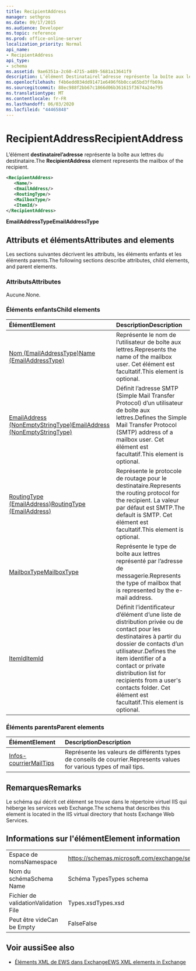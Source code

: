 ```yaml
---
title: RecipientAddress
manager: sethgros
ms.date: 09/17/2015
ms.audience: Developer
ms.topic: reference
ms.prod: office-online-server
localization_priority: Normal
api_name:
- RecipientAddress
api_type:
- schema
ms.assetid: 9ae6351a-2c60-4715-a489-5681a13641f9
description: L’élément Destinatairel’adresse représente la boîte aux lettres du destinataire.
ms.openlocfilehash: f4b6edd034dd91471e6496f6b0cca65bd3ffb69a
ms.sourcegitcommit: 88ec988f2bb67c1866d06b361615f3674a24e795
ms.translationtype: MT
ms.contentlocale: fr-FR
ms.lasthandoff: 06/03/2020
ms.locfileid: "44465848"
---
```

# <a name="recipientaddress"></a><span data-ttu-id="f6aa2-103">RecipientAddress</span><span class="sxs-lookup"><span data-stu-id="f6aa2-103">RecipientAddress</span></span>

<span data-ttu-id="f6aa2-104">L’élément **destinatairel’adresse** représente la boîte aux lettres du destinataire.</span><span class="sxs-lookup"><span data-stu-id="f6aa2-104">The **RecipientAddress** element represents the mailbox of the recipient.</span></span> 
  
```xml
<RecipientAddress>
   <Name/>
   <EmailAddress/>
   <RoutingType/>
   <MailboxType/>
   <ItemId/>
</RecipientAddress>
```

 <span data-ttu-id="f6aa2-105">**EmailAddressType**</span><span class="sxs-lookup"><span data-stu-id="f6aa2-105">**EmailAddressType**</span></span>
## <a name="attributes-and-elements"></a><span data-ttu-id="f6aa2-106">Attributs et éléments</span><span class="sxs-lookup"><span data-stu-id="f6aa2-106">Attributes and elements</span></span>

<span data-ttu-id="f6aa2-107">Les sections suivantes décrivent les attributs, les éléments enfants et les éléments parents.</span><span class="sxs-lookup"><span data-stu-id="f6aa2-107">The following sections describe attributes, child elements, and parent elements.</span></span>
  
### <a name="attributes"></a><span data-ttu-id="f6aa2-108">Attributs</span><span class="sxs-lookup"><span data-stu-id="f6aa2-108">Attributes</span></span>

<span data-ttu-id="f6aa2-109">Aucune.</span><span class="sxs-lookup"><span data-stu-id="f6aa2-109">None.</span></span>
  
### <a name="child-elements"></a><span data-ttu-id="f6aa2-110">Éléments enfants</span><span class="sxs-lookup"><span data-stu-id="f6aa2-110">Child elements</span></span>

|<span data-ttu-id="f6aa2-111">**Élément**</span><span class="sxs-lookup"><span data-stu-id="f6aa2-111">**Element**</span></span>|<span data-ttu-id="f6aa2-112">**Description**</span><span class="sxs-lookup"><span data-stu-id="f6aa2-112">**Description**</span></span>|
|:-----|:-----|
|[<span data-ttu-id="f6aa2-113">Nom (EmailAddressType)</span><span class="sxs-lookup"><span data-stu-id="f6aa2-113">Name (EmailAddressType)</span></span>](name-emailaddresstype.md) <br/> |<span data-ttu-id="f6aa2-114">Représente le nom de l’utilisateur de boîte aux lettres.</span><span class="sxs-lookup"><span data-stu-id="f6aa2-114">Represents the name of the mailbox user.</span></span> <span data-ttu-id="f6aa2-115">Cet élément est facultatif.</span><span class="sxs-lookup"><span data-stu-id="f6aa2-115">This element is optional.</span></span>  <br/> |
|[<span data-ttu-id="f6aa2-116">EmailAddress (NonEmptyStringType)</span><span class="sxs-lookup"><span data-stu-id="f6aa2-116">EmailAddress (NonEmptyStringType)</span></span>](emailaddress-nonemptystringtype.md) <br/> |<span data-ttu-id="f6aa2-117">Définit l’adresse SMTP (Simple Mail Transfer Protocol) d’un utilisateur de boîte aux lettres.</span><span class="sxs-lookup"><span data-stu-id="f6aa2-117">Defines the Simple Mail Transfer Protocol (SMTP) address of a mailbox user.</span></span> <span data-ttu-id="f6aa2-118">Cet élément est facultatif.</span><span class="sxs-lookup"><span data-stu-id="f6aa2-118">This element is optional.</span></span>  <br/> |
|[<span data-ttu-id="f6aa2-119">RoutingType (EmailAddress)</span><span class="sxs-lookup"><span data-stu-id="f6aa2-119">RoutingType (EmailAddress)</span></span>](routingtype-emailaddress.md) <br/> |<span data-ttu-id="f6aa2-120">Représente le protocole de routage pour le destinataire.</span><span class="sxs-lookup"><span data-stu-id="f6aa2-120">Represents the routing protocol for the recipient.</span></span> <span data-ttu-id="f6aa2-121">La valeur par défaut est SMTP.</span><span class="sxs-lookup"><span data-stu-id="f6aa2-121">The default is SMTP.</span></span> <span data-ttu-id="f6aa2-122">Cet élément est facultatif.</span><span class="sxs-lookup"><span data-stu-id="f6aa2-122">This element is optional.</span></span>  <br/> |
|[<span data-ttu-id="f6aa2-123">MailboxType</span><span class="sxs-lookup"><span data-stu-id="f6aa2-123">MailboxType</span></span>](mailboxtype.md) <br/> |<span data-ttu-id="f6aa2-124">Représente le type de boîte aux lettres représenté par l’adresse de messagerie.</span><span class="sxs-lookup"><span data-stu-id="f6aa2-124">Represents the type of mailbox that is represented by the e-mail address.</span></span>  <br/> |
|[<span data-ttu-id="f6aa2-125">ItemId</span><span class="sxs-lookup"><span data-stu-id="f6aa2-125">ItemId</span></span>](itemid.md) <br/> |<span data-ttu-id="f6aa2-126">Définit l’identificateur d’élément d’une liste de distribution privée ou de contact pour les destinataires à partir du dossier de contacts d’un utilisateur.</span><span class="sxs-lookup"><span data-stu-id="f6aa2-126">Defines the item identifier of a contact or private distribution list for recipients from a user's contacts folder.</span></span> <span data-ttu-id="f6aa2-127">Cet élément est facultatif.</span><span class="sxs-lookup"><span data-stu-id="f6aa2-127">This element is optional.</span></span>  <br/> |
   
### <a name="parent-elements"></a><span data-ttu-id="f6aa2-128">Éléments parents</span><span class="sxs-lookup"><span data-stu-id="f6aa2-128">Parent elements</span></span>

|<span data-ttu-id="f6aa2-129">**Élément**</span><span class="sxs-lookup"><span data-stu-id="f6aa2-129">**Element**</span></span>|<span data-ttu-id="f6aa2-130">**Description**</span><span class="sxs-lookup"><span data-stu-id="f6aa2-130">**Description**</span></span>|
|:-----|:-----|
|[<span data-ttu-id="f6aa2-131">Infos-courrier</span><span class="sxs-lookup"><span data-stu-id="f6aa2-131">MailTips</span></span>](mailtips.md) <br/> |<span data-ttu-id="f6aa2-132">Représente les valeurs de différents types de conseils de courrier.</span><span class="sxs-lookup"><span data-stu-id="f6aa2-132">Represents values for various types of mail tips.</span></span>  <br/> |
   
## <a name="remarks"></a><span data-ttu-id="f6aa2-133">Remarques</span><span class="sxs-lookup"><span data-stu-id="f6aa2-133">Remarks</span></span>

<span data-ttu-id="f6aa2-134">Le schéma qui décrit cet élément se trouve dans le répertoire virtuel IIS qui héberge les services web Exchange.</span><span class="sxs-lookup"><span data-stu-id="f6aa2-134">The schema that describes this element is located in the IIS virtual directory that hosts Exchange Web Services.</span></span>
  
## <a name="element-information"></a><span data-ttu-id="f6aa2-135">Informations sur l'élément</span><span class="sxs-lookup"><span data-stu-id="f6aa2-135">Element information</span></span>

|||
|:-----|:-----|
|<span data-ttu-id="f6aa2-136">Espace de noms</span><span class="sxs-lookup"><span data-stu-id="f6aa2-136">Namespace</span></span>  <br/> |https://schemas.microsoft.com/exchange/services/2006/types  <br/> |
|<span data-ttu-id="f6aa2-137">Nom du schéma</span><span class="sxs-lookup"><span data-stu-id="f6aa2-137">Schema Name</span></span>  <br/> |<span data-ttu-id="f6aa2-138">Schéma Types</span><span class="sxs-lookup"><span data-stu-id="f6aa2-138">Types schema</span></span>  <br/> |
|<span data-ttu-id="f6aa2-139">Fichier de validation</span><span class="sxs-lookup"><span data-stu-id="f6aa2-139">Validation File</span></span>  <br/> |<span data-ttu-id="f6aa2-140">Types.xsd</span><span class="sxs-lookup"><span data-stu-id="f6aa2-140">Types.xsd</span></span>  <br/> |
|<span data-ttu-id="f6aa2-141">Peut être vide</span><span class="sxs-lookup"><span data-stu-id="f6aa2-141">Can be Empty</span></span>  <br/> |<span data-ttu-id="f6aa2-142">False</span><span class="sxs-lookup"><span data-stu-id="f6aa2-142">False</span></span>  <br/> |
   
## <a name="see-also"></a><span data-ttu-id="f6aa2-143">Voir aussi</span><span class="sxs-lookup"><span data-stu-id="f6aa2-143">See also</span></span>



- [<span data-ttu-id="f6aa2-144">Éléments XML de EWS dans Exchange</span><span class="sxs-lookup"><span data-stu-id="f6aa2-144">EWS XML elements in Exchange</span></span>](ews-xml-elements-in-exchange.md)

